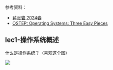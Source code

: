 
参考资料：
- [蒋炎岩 2024春](https://jyywiki.cn/OS/2024/)
- [OSTEP: Operating Systems: Three Easy Pieces](https://pages.cs.wisc.edu/~remzi/OSTEP/)

## lec1-操作系统概述

什么是操作系统？（喜欢这个图）

![](https://jyywiki.cn/OS/img/os-9.webp)

